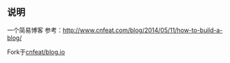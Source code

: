 ## 说明

一个简易博客
参考：http://www.cnfeat.com/blog/2014/05/11/how-to-build-a-blog/

Fork于[cnfeat/blog.io](https://github.com/cnfeat/blog.io/tree/master)
